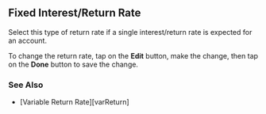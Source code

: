 ## Fixed Interest/Return Rate

Select this type of return rate if a single interest/return rate is expected for an account.

To change the return rate, tap on the __Edit__ button, make the change, then tap on the __Done__ button to save the change.

### See Also

* [Variable Return Rate][varReturn]